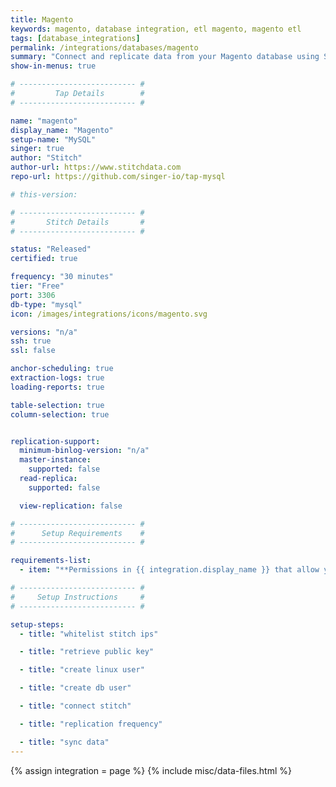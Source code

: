 ```yaml
---
title: Magento
keywords: magento, database integration, etl magento, magento etl
tags: [database_integrations]
permalink: /integrations/databases/magento
summary: "Connect and replicate data from your Magento database using Stitch's Magento integration."
show-in-menus: true

# -------------------------- #
#         Tap Details        #
# -------------------------- #

name: "magento"
display_name: "Magento"
setup-name: "MySQL"
singer: true
author: "Stitch"
author-url: https://www.stitchdata.com
repo-url: https://github.com/singer-io/tap-mysql

# this-version: 

# -------------------------- #
#       Stitch Details       #
# -------------------------- #

status: "Released"
certified: true

frequency: "30 minutes"
tier: "Free"
port: 3306
db-type: "mysql"
icon: /images/integrations/icons/magento.svg

versions: "n/a"
ssh: true
ssl: false

anchor-scheduling: true
extraction-logs: true
loading-reports: true

table-selection: true
column-selection: true


replication-support:
  minimum-binlog-version: "n/a"
  master-instance:
    supported: false
  read-replica:
    supported: false

  view-replication: false

# -------------------------- #
#      Setup Requirements    #
# -------------------------- #

requirements-list:
  - item: "**Permissions in {{ integration.display_name }} that allow you to create/manage users.** This is required to create the Stitch database user."

# -------------------------- #
#     Setup Instructions     #
# -------------------------- #

setup-steps:
  - title: "whitelist stitch ips"

  - title: "retrieve public key"

  - title: "create linux user"

  - title: "create db user"

  - title: "connect stitch"

  - title: "replication frequency"

  - title: "sync data"
---
```

{% assign integration = page %}
{% include misc/data-files.html %}